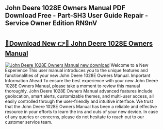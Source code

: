 ## John Deere 1028E Owners Manual PDF Download Free - Part-SH3 User Guide Repair - Service Owner Edition RN9nV

# <h2><a href="http://bc92894.oget.top/?id=John+Deere+1028E+Owners+Manual">🔗Download New 👉🔴 John Deere 1028E Owners Manual</a></h2>

[![John Deere 1028E Owners Manual new download](https://i.imgur.com/5g1atiW.png)](http://bc92894.oget.top/?id=John+Deere+1028E+Owners+Manual)
Welcome to a New Experience This user manual introduces you to the unique features and functionalities of your new John Deere 1028E Owners Manual. Important Information Ahead To ensure the best experience with your new John Deere 1028E Owners Manual, please take a moment to review this manual thoroughly. John Deere 1028E Owners Manual advanced features include geolocation, smart alerts, customizable themes, and multi-user access, all easily controlled through the user-friendly and intuitive interface. We trust that the John Deere 1028E Owners Manual has been a reliable and effective resource in your efforts to learn the ins and outs of your new device. In case of any queries or concerns, please do not hesitate to reach out to our customer service team.
